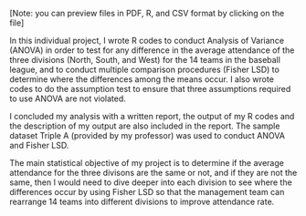 [Note: you can preview files in PDF, R, and CSV format by clicking on the file]

In this individual project, I wrote R codes to conduct Analysis of Variance (ANOVA) in order to test for any difference in the average attendance of the three divisions (North, South, and West) for the 14 teams in the baseball league, and to conduct multiple comparison procedures (Fisher LSD) to determine where the differences among the means occur. I also wrote codes to do the assumption test to ensure that three assumptions required to use ANOVA are not violated. 

I concluded my analysis with a written report, the output of my R codes and the description of my output are also included in the report. The sample dataset Triple A (provided by my professor) was used to conduct ANOVA and Fisher LSD. 

The main statistical objective of my project is to determine if the average attendance for the three divisons are the same or not, and if they are not the same, then I would need to dive deeper into each division to see where the differences occur by using Fisher LSD so that the management team can rearrange 14 teams into different divisions to improve attendance rate. 
